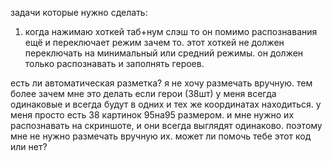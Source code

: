 задачи которые нужно сделать:


1. когда нажимаю хоткей таб+нум слэш то он помимо распознавания ещё и переключает режим зачем то. этот хоткей не должен переключать на минимальный или средний режимы. он должен только распознавать и заполнять героев.


есть ли автоматическая разметка? я не хочу размечать вручную. тем более зачем мне это делать если герои (38шт) у меня всегда одинаковые и всегда будут в одних и тех же координатах находиться.
у меня просто есть 38 картинок 95на95 размером. и мне нужно их распознавать на скриншоте, и они всегда выглядят одинаково. поэтому мне не нужно размечать вручную их.
может ли помочь тебе этот код или нет?
   
